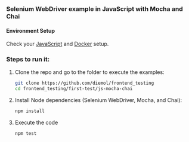 ### Selenium WebDriver example in JavaScript with Mocha and Chai

#### Environment Setup

Check your [JavaScript](https://github.com/diemol/frontend_testing#javascript) and [Docker](https://github.com/diemol/frontend_testing#docker) setup.

### Steps to run it:

1. Clone the repo and go to the folder to execute the examples:

    ```sh
    git clone https://github.com/diemol/frontend_testing
    cd frontend_testing/first-test/js-mocha-chai
    ```
1. Install Node dependencies (Selenium WebDriver, Mocha, and Chai):

    ```sh
    npm install
    ```
1. Execute the code

	```sh
	npm test
	```

